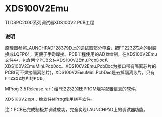 # XDS100V2Emu

TI DSPC2000系列调试器XDS100V2 PCB工程

### 说明

原理图参照LAUNCHPADF28379D上的调试器部分电路，把FT2232芯片的封装换成LQFP64，更便于手动焊接。PCB工程使用的AD19绘制，在XDS100V2Emu文件中，包含两个PCB文件XDS100V2Emu.PcbDoc和XDS100V2EmuMini.PcbDoc。XDS100V2Emu.PcbDoc为接口带有隔离芯片的PCB(可不焊接隔离芯片)，XDS100V2EmuMini.PcbDoc是去掉隔离芯片，只有FT2232芯片的PCB。

MProg 3.5 Release.rar：给FE2232的EEPROM烧写配置信息的软件。

XDS100V2.ept：给软件MProg使用烧写软件。



注：PCB已完成制板并调试成功，完全实现LAUNCHPAD上的调试器功能。